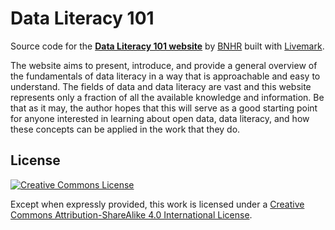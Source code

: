 # Data Literacy 101

Source code for the [**Data Literacy 101 website**](https://bnhr.xyz/data-literacy-101) by [BNHR](https://bnhr.xyz/) built with [Livemark](https://livemark.frictionlessdata.io/).

The website aims to present, introduce, and provide a general overview of the fundamentals of data literacy in a way that is approachable and easy to understand. The fields of data and data literacy are vast and this website represents only a fraction of all the available knowledge and information. Be that as it may, the author hopes that this will serve as a good starting point for anyone interested in learning about open data, data literacy, and how these concepts can be applied in the work that they do.

## License
<a rel="license" href="https://creativecommons.org/licenses/by-sa/4.0/"><img class="mb-2" alt="Creative Commons License" style="border-width:0" src="https://i.creativecommons.org/l/by-sa/4.0/88x31.png" /></a>

Except when expressly provided, this work is licensed under a [Creative Commons Attribution-ShareAlike 4.0 International License](https://creativecommons.org/licenses/by-sa/4.0/).